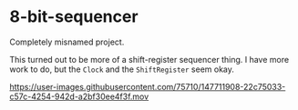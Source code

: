 # 8-bit-sequencer

Completely misnamed project.

This turned out to be more of a shift-register sequencer thing.  I have more work to do, but the `Clock` and the `ShiftRegister` seem okay.

https://user-images.githubusercontent.com/75710/147711908-22c75033-c57c-4254-942d-a2bf30ee4f3f.mov

